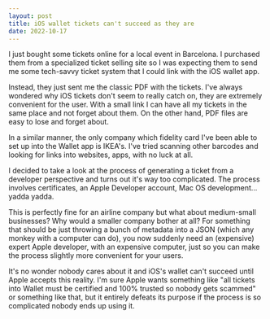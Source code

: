 ```yaml
---
layout: post
title: iOS wallet tickets can't succeed as they are
date: 2022-10-17
---
```


I just bought some tickets online for a local event in Barcelona. I purchased them from a specialized ticket selling site so I was expecting them to send me some tech-savvy ticket system that I could link with the iOS wallet app.

Instead, they just sent me the classic PDF with the tickets. I've always wondered why iOS tickets don't seem to really catch on, they are extremely convenient for the user. With a small link I can have all my tickets in the same place and not forget about them. On the other hand, PDF files are easy to lose and forget about.

In a similar manner, the only company which fidelity card I've been able to set up into the Wallet app is IKEA's. I've tried scanning other barcodes and looking for links into websites, apps, with no luck at all.

I decided to take a look at the process of generating a ticket from a developer perspective and turns out it's way too complicated. The process involves certificates, an Apple Developer account, Mac OS development... yadda yadda.

This is perfectly fine for an airline company but what about medium-small businesses? Why would a smaller company bother at all? For something that should be just throwing a bunch of metadata into a JSON (which any monkey with a computer can do), you now suddenly need an (expensive) expert Apple developer, with an expensive computer, just so you can make the process slightly more convenient for your users.

It's no wonder nobody cares about it and iOS's wallet can't succeed until Apple accepts this reality. I'm sure Apple wants something like "all tickets into Wallet must be certified and 100% trusted so nobody gets scammed" or something like that, but it entirely defeats its purpose if the process is so complicated nobody ends up using it.